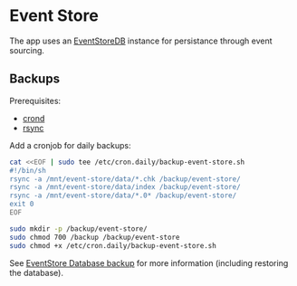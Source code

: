# Event Store

The app uses an [EventStoreDB](https://eventstore.com/eventstoredb/) instance for persistance through event sourcing.

## Backups

Prerequisites:

- [crond](https://linux.die.net/man/8/crond)
- [rsync](https://linux.die.net/man/1/rsync)

Add a cronjob for daily backups:

```bash
cat <<EOF | sudo tee /etc/cron.daily/backup-event-store.sh
#!/bin/sh
rsync -a /mnt/event-store/data/*.chk /backup/event-store/
rsync -a /mnt/event-store/data/index /backup/event-store/
rsync -a /mnt/event-store/data/*.0* /backup/event-store/
exit 0
EOF

sudo mkdir -p /backup/event-store/
sudo chmod 700 /backup /backup/event-store
sudo chmod +x /etc/cron.daily/backup-event-store.sh
```

See [EventStore Database backup](https://eventstore.com/docs/server/database-backup/index.html) for more information (including restoring the database).
